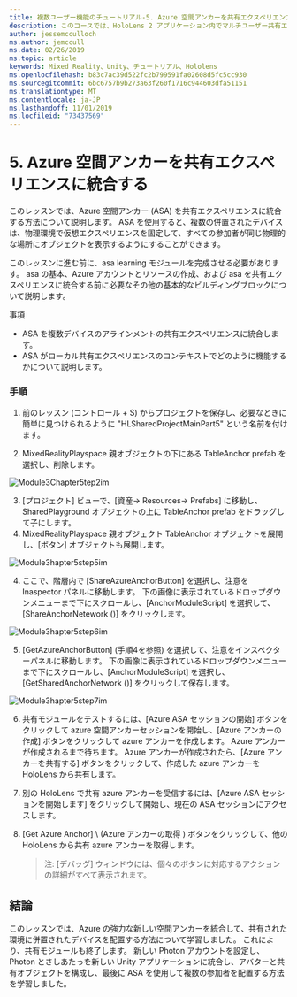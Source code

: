 ```yaml
---
title: 複数ユーザー機能のチュートリアル-5. Azure 空間アンカーを共有エクスペリエンスに統合する
description: このコースでは、HoloLens 2 アプリケーション内でマルチユーザー共有エクスペリエンスを実装する方法について説明します。
author: jessemcculloch
ms.author: jemccull
ms.date: 02/26/2019
ms.topic: article
keywords: Mixed Reality、Unity、チュートリアル、Hololens
ms.openlocfilehash: b83c7ac39d522fc2b799591fa02608d5fc5cc930
ms.sourcegitcommit: 6bc6757b9b273a63f260f1716c944603dfa51151
ms.translationtype: MT
ms.contentlocale: ja-JP
ms.lasthandoff: 11/01/2019
ms.locfileid: "73437569"
---
```

# <a name="5-integrating-azure-spatial-anchors-into-a-shared-experience"></a>5. Azure 空間アンカーを共有エクスペリエンスに統合する

このレッスンでは、Azure 空間アンカー (ASA) を共有エクスペリエンスに統合する方法について説明します。 ASA を使用すると、複数の併置されたデバイスは、物理環境で仮想エクスペリエンスを固定して、すべての参加者が同じ物理的な場所にオブジェクトを表示するようにすることができます。

このレッスンに進む前に、asa learning モジュールを完成させる必要があります。 asa の基本、Azure アカウントとリソースの作成、および asa を共有エクスペリエンスに統合する前に必要なその他の基本的なビルディングブロックについて説明します。

事項

- ASA を複数デバイスのアラインメントの共有エクスペリエンスに統合します。
- ASA がローカル共有エクスペリエンスのコンテキストでどのように機能するかについて説明します。

### <a name="instructions"></a>手順

1. 前のレッスン (コントロール + S) からプロジェクトを保存し、必要なときに簡単に見つけられるように "HLSharedProjectMainPart5" という名前を付けます。

2. MixedRealityPlayspace 親オブジェクトの下にある TableAnchor prefab を選択し、削除します。

![Module3Chapter5tep2im](images/module3chapter5step2im.PNG)

3.  [プロジェクト] ビューで、[資産-> Resources-> Prefabs] に移動し、SharedPlayground オブジェクトの上に TableAnchor prefab をドラッグして子にします。
4.  MixedRealityPlayspace 親オブジェクト TableAnchor オブジェクトを展開し、[ボタン] オブジェクトも展開します。 

![Module3hapter5step5im](images/module3chapter5step5im.PNG)

4. ここで、階層内で [ShareAzureAnchorButton] を選択し、注意を Inaspector パネルに移動します。 下の画像に表示されているドロップダウンメニューまで下にスクロールし、[AnchorModuleScript] を選択して、[ShareAnchorNetework ()] をクリックします。

![Module3hapter5step6im](images/module3chapter5step6im.PNG)

5. [GetAzureAnchorButton] (手順4を参照) を選択して、注意をインスペクターパネルに移動します。 下の画像に表示されているドロップダウンメニューまで下にスクロールし、[AnchorModuleScript] を選択し、[GetSharedAnchorNetwork ()] をクリックして保存します。

![Module3hapter5step7im](images/module3chapter5step7im.PNG)

6. 共有モジュールをテストするには、[Azure ASA セッションの開始] ボタンをクリックして azure 空間アンカーセッションを開始し、[Azure アンカーの作成] ボタンをクリックして azure アンカーを作成します。 Azure アンカーが作成されるまで待ちます。 Azure アンカーが作成されたら、[Azure アンカーを共有する] ボタンをクリックして、作成した azure アンカーを HoloLens から共有します。

7. 別の HoloLens で共有 azure アンカーを受信するには、[Azure ASA セッションを開始します] をクリックして開始し、現在の ASA セッションにアクセスします。

8. [Get Azure Anchor] \ (Azure アンカーの取得 \) ボタンをクリックして、他の HoloLens から共有 azure アンカーを取得します。

   > 注: [デバッグ] ウィンドウには、個々のボタンに対応するアクションの詳細がすべて表示されます。

## <a name="congratulations"></a>結論

このレッスンでは、Azure の強力な新しい空間アンカーを統合して、共有された環境に併置されたデバイスを配置する方法について学習しました。 これにより、共有モジュールも終了します。 新しい Photon アカウントを設定し、Photon とさしあたっを新しい Unity アプリケーションに統合し、アバターと共有オブジェクトを構成し、最後に ASA を使用して複数の参加者を配置する方法を学習しました。 

